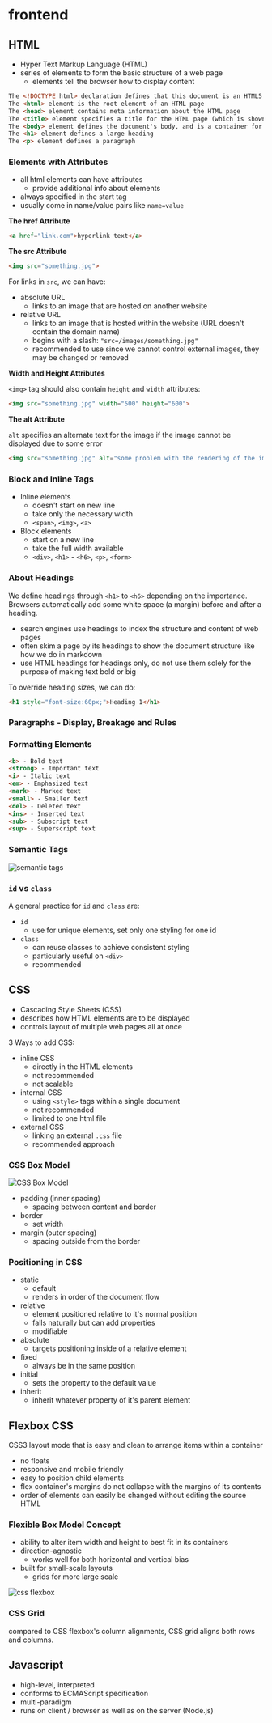 # frontend

## HTML

- Hyper Text Markup Language (HTML)
- series of elements to form the basic structure of a web page
    - elements tell the browser how to display content

```html
The <!DOCTYPE html> declaration defines that this document is an HTML5 document
The <html> element is the root element of an HTML page
The <head> element contains meta information about the HTML page
The <title> element specifies a title for the HTML page (which is shown in the browser's title bar or in the page's tab)
The <body> element defines the document's body, and is a container for all the visible contents, such as headings, paragraphs, images, hyperlinks, tables, lists, etc.
The <h1> element defines a large heading
The <p> element defines a paragraph
```

### Elements with Attributes

- all html elements can have attributes
    - provide additional info about elements
- always specified in the start tag
- usually come in name/value pairs like `name=value`

**The href Attribute**

```html
<a href="link.com">hyperlink text</a>
```

**The src Attribute**

```html
<img src="something.jpg">
```

For links in `src`, we can have:
- absolute URL
    - links to an image that are hosted on another website
- relative URL
    - links to an image that is hosted within the website (URL doesn't contain the domain name)
    - begins with a slash: `"src=/images/something.jpg"`
    - recommended to use since we cannot control external images, they may be changed or removed

**Width and Height Attributes**

`<img>` tag should also contain `height` and `width` attributes:

```html
<img src="something.jpg" width="500" height="600">
```

**The alt Attribute**

`alt` specifies an alternate text for the image if the image cannot be displayed due to some error

```html
<img src="something.jpg" alt="some problem with the rendering of the image">
```

### Block and Inline Tags

- Inline elements
    - doesn't start on new line
    - take only the necessary width
    - `<span>`, `<img>`, `<a>`
- Block elements
    - start on a new line
    - take the full width available
    - `<div>`, `<h1>` - `<h6>`, `<p>`, `<form>`

### About Headings

We define headings through `<h1>` to `<h6>` depending on the importance. Browsers automatically add some white space (a margin) before and after a heading.

- search engines use headings to index the structure and content of web pages
- often skim a page by its headings to show the document structure like how we do in markdown
- use HTML headings for headings only, do not use them solely for the purpose of making text bold or big

To override heading sizes, we can do:

```html
<h1 style="font-size:60px;">Heading 1</h1>
```

### Paragraphs - Display, Breakage and Rules

### Formatting Elements

```html
<b> - Bold text
<strong> - Important text
<i> - Italic text
<em> - Emphasized text
<mark> - Marked text
<small> - Smaller text
<del> - Deleted text
<ins> - Inserted text
<sub> - Subscript text
<sup> - Superscript text
```

### Semantic Tags

![semantic tags](https://www.w3schools.com/html/img_sem_elements.gif)

### `id` vs `class`

A general practice for `id` and `class` are:

- `id`
    - use for unique elements, set only one styling for one id
- `class`
    - can reuse classes to achieve consistent styling
    - particularly useful on `<div>`
    - recommended

## CSS

- Cascading Style Sheets (CSS)
- describes how HTML elements are to be displayed
- controls layout of multiple web pages all at once

3 Ways to add CSS:
- inline CSS
    - directly in the HTML elements
    - not recommended
    - not scalable
- internal CSS
    - using `<style>` tags within a single document
    - not recommended
    - limited to one html file
- external CSS
    - linking an external `.css` file
    - recommended approach

### CSS Box Model

![CSS Box Model](https://www.simplilearn.com/ice9/free_resources_article_thumb/CSS-Box-Model.png)

- padding (inner spacing)
    - spacing between content and border
- border
    - set width
- margin (outer spacing)
    - spacing outside from the border

### Positioning in CSS

- static
    - default
    - renders in order of the document flow
- relative
    - element positioned relative to it's normal position
    - falls naturally but can add properties
    - modifiable
- absolute
    - targets positioning inside of a relative element
- fixed
    - always be in the same position
- initial
    - sets the property to the default value
- inherit
    - inherit whatever property of it's parent element

## Flexbox CSS

CSS3 layout mode that is easy and clean to arrange items within a container

- no floats
- responsive and mobile friendly
- easy to position child elements
- flex container's margins do not collapse with the margins of its contents
- order of elements can easily be changed without editing the source HTML

### Flexible Box Model Concept

- ability to alter item width and height to best fit in its containers
- direction-agnostic
    - works well for both horizontal and vertical bias
- built for small-scale layouts
    - grids for more large scale

![css flexbox](https://miro.medium.com/v2/resize:fit:1400/0*YeaUsQyhXSL1TCTH.png)


### CSS Grid

compared to CSS flexbox's column alignments, CSS grid aligns both rows and columns.

## Javascript

- high-level, interpreted
- conforms to ECMAScript specification
- multi-paradigm
- runs on client / browser as well as on the server (Node.js)

